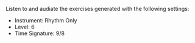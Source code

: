 Listen to and audiate the exercises generated with the following settings:

- Instrument: Rhythm Only
- Level: 6
- Time Signature: 9/8